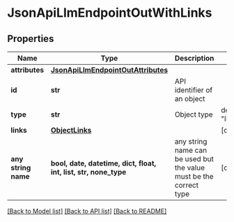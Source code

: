 # JsonApiLlmEndpointOutWithLinks


## Properties
Name | Type | Description | Notes
------------ | ------------- | ------------- | -------------
**attributes** | [**JsonApiLlmEndpointOutAttributes**](JsonApiLlmEndpointOutAttributes.md) |  | 
**id** | **str** | API identifier of an object | 
**type** | **str** | Object type | defaults to "llmEndpoint"
**links** | [**ObjectLinks**](ObjectLinks.md) |  | [optional] 
**any string name** | **bool, date, datetime, dict, float, int, list, str, none_type** | any string name can be used but the value must be the correct type | [optional]

[[Back to Model list]](../README.md#documentation-for-models) [[Back to API list]](../README.md#documentation-for-api-endpoints) [[Back to README]](../README.md)


